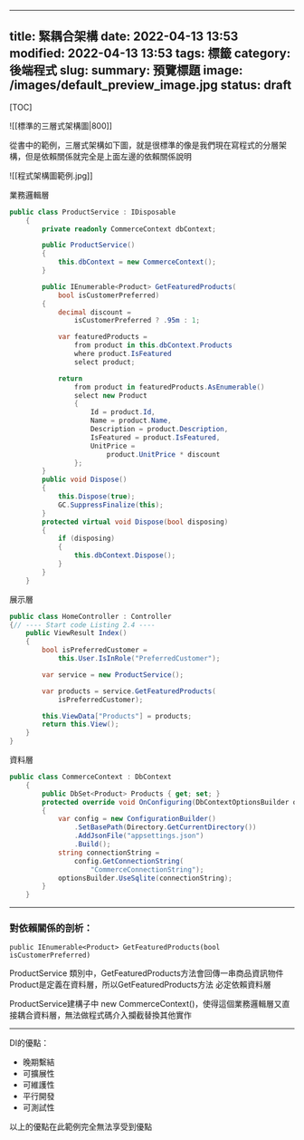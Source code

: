 ----
title: 緊耦合架構
date: 2022-04-13 13:53
modified: 2022-04-13 13:53
tags: 標籤
category: 後端程式
slug:
summary: 預覽標題
image: /images/default_preview_image.jpg
status: draft
---

[TOC]

![[標準的三層式架構圖|800]]


從書中的範例，三層式架構如下圖，就是很標準的像是我們現在寫程式的分層架構，但是依賴關係就完全是上面左邊的依賴關係說明

![[程式架構圖範例.jpg]]


業務邏輯層
```C#
public class ProductService : IDisposable
    {
        private readonly CommerceContext dbContext;

        public ProductService()
        {
            this.dbContext = new CommerceContext();
        }

        public IEnumerable<Product> GetFeaturedProducts(
            bool isCustomerPreferred)
        {
            decimal discount =
                isCustomerPreferred ? .95m : 1;

            var featuredProducts =
                from product in this.dbContext.Products
                where product.IsFeatured
                select product;

            return
                from product in featuredProducts.AsEnumerable()
                select new Product
                {
                    Id = product.Id,
                    Name = product.Name,
                    Description = product.Description,
                    IsFeatured = product.IsFeatured,
                    UnitPrice =
                        product.UnitPrice * discount
                };
        }
        public void Dispose()
        {
            this.Dispose(true);
            GC.SuppressFinalize(this);
        }
        protected virtual void Dispose(bool disposing)
        {
            if (disposing)
            {
                this.dbContext.Dispose();
            }
        }
    }
```



展示層

```c#
public class HomeController : Controller
{// ---- Start code Listing 2.4 ----
	public ViewResult Index()
	{
		bool isPreferredCustomer =
			this.User.IsInRole("PreferredCustomer");

		var service = new ProductService();

		var products = service.GetFeaturedProducts(
			isPreferredCustomer);

		this.ViewData["Products"] = products;
		return this.View();
	}
}
```



資料層
``` c#
public class CommerceContext : DbContext
    {
        public DbSet<Product> Products { get; set; }
        protected override void OnConfiguring(DbContextOptionsBuilder optionsBuilder)
        {
            var config = new ConfigurationBuilder()
                .SetBasePath(Directory.GetCurrentDirectory())
                .AddJsonFile("appsettings.json")
                .Build();
            string connectionString =
                config.GetConnectionString(
                    "CommerceConnectionString");
            optionsBuilder.UseSqlite(connectionString);
        }
    }
```


---

### 對依賴關係的剖析：


`public IEnumerable<Product> GetFeaturedProducts(bool isCustomerPreferred)`

ProductService 類別中，GetFeaturedProducts方法會回傳一串商品資訊物件Product是定義在資料層，所以GetFeaturedProducts方法 必定依賴資料層

ProductService建構子中 new CommerceContext()，使得這個業務邏輯層又直接耦合資料層，無法做程式碼介入攔截替換其他實作

---

DI的優點：

- 晚期繫結
- 可擴展性
- 可維護性
- 平行開發
- 可測試性

以上的優點在此範例完全無法享受到優點